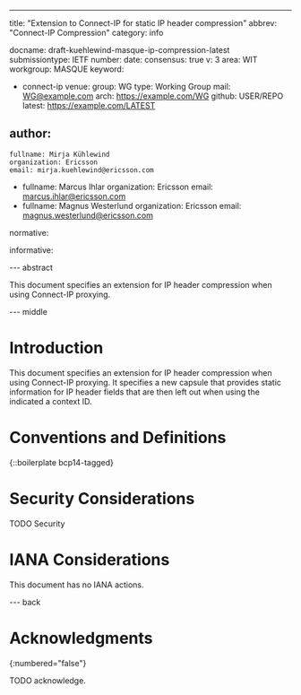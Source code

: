 ---
title: "Extension to Connect-IP for static IP header compression"
abbrev: "Connect-IP Compression"
category: info

docname: draft-kuehlewind-masque-ip-compression-latest
submissiontype: IETF 
number:
date:
consensus: true
v: 3
area: WIT
workgroup: MASQUE
keyword:
 - connect-ip
venue:
  group: WG
  type: Working Group
  mail: WG@example.com
  arch: https://example.com/WG
  github: USER/REPO
  latest: https://example.com/LATEST

author:
-
    fullname: Mirja Kühlewind
    organization: Ericsson
    email: mirja.kuehlewind@ericsson.com
-
    fullname: Marcus Ihlar
    organization: Ericsson
    email: marcus.ihlar@ericsson.com
-
    fullname: Magnus Westerlund
    organization: Ericsson
    email: magnus.westerlund@ericsson.com

normative:

informative:


--- abstract

This document specifies an extension for IP header compression when using Connect-IP proxying.


--- middle

# Introduction

This document specifies an extension for IP header compression when using Connect-IP proxying.
It specifies a new capsule that provides static information for IP header fields
that are then left out when using the indicated a context ID.


# Conventions and Definitions

{::boilerplate bcp14-tagged}


# Security Considerations

TODO Security


# IANA Considerations

This document has no IANA actions.


--- back

# Acknowledgments
{:numbered="false"}

TODO acknowledge.
